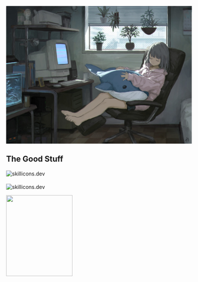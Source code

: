 <img align="top" src="images/animebg1.jpg"/>

## The Good Stuff
<div>
  <img src="https://skillicons.dev/icons?i=html,css,js,nodejs,cs,python" height="50px" alt="skillicons.dev" align="center"/><br><br>
  <img src="https://skillicons.dev/icons?i=vscode,neovim,mysql,vscode,ts" height="50px" alt="skillicons.dev" align="center"/>
</div>

<a href="https://www.youtube.com/watch?v=T9F1Wk8DQdg"><img src="https://media.tenor.com/T8pE5uK3nKAAAAAi/aris-dancing-arisu-blue-archive.gif" width="180" height="220" /></a>


